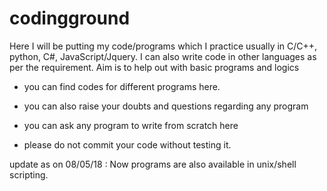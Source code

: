 # codingground

Here I will be putting my code/programs which I practice usually in C/C++, python, C#, JavaScript/Jquery. I can also write code in other languages as per the requirement. Aim is to help out with basic programs and logics

- you can find codes for different programs here.
- you can also raise your doubts and questions regarding any program
- you can ask any program to write from scratch here

- please do not commit your code without testing it.

update as on 08/05/18 :  Now programs are also available in unix/shell scripting.
